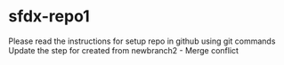 # sfdx-repo1

Please read the instructions for setup repo in github using git commands
Update the step for created from newbranch2 - Merge conflict
